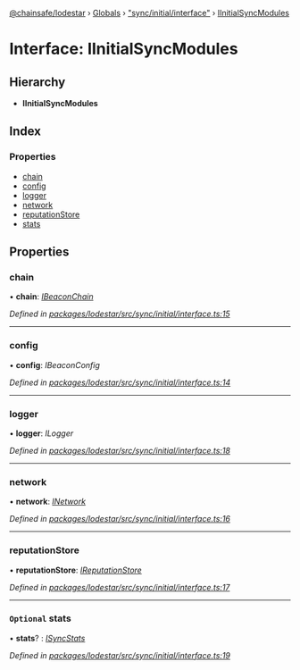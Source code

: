 [@chainsafe/lodestar](../README.md) › [Globals](../globals.md) › ["sync/initial/interface"](../modules/_sync_initial_interface_.md) › [IInitialSyncModules](_sync_initial_interface_.iinitialsyncmodules.md)

# Interface: IInitialSyncModules

## Hierarchy

* **IInitialSyncModules**

## Index

### Properties

* [chain](_sync_initial_interface_.iinitialsyncmodules.md#chain)
* [config](_sync_initial_interface_.iinitialsyncmodules.md#config)
* [logger](_sync_initial_interface_.iinitialsyncmodules.md#logger)
* [network](_sync_initial_interface_.iinitialsyncmodules.md#network)
* [reputationStore](_sync_initial_interface_.iinitialsyncmodules.md#reputationstore)
* [stats](_sync_initial_interface_.iinitialsyncmodules.md#optional-stats)

## Properties

###  chain

• **chain**: *[IBeaconChain](_chain_interface_.ibeaconchain.md)*

*Defined in [packages/lodestar/src/sync/initial/interface.ts:15](https://github.com/ChainSafe/lodestar/blob/f41191172/packages/lodestar/src/sync/initial/interface.ts#L15)*

___

###  config

• **config**: *IBeaconConfig*

*Defined in [packages/lodestar/src/sync/initial/interface.ts:14](https://github.com/ChainSafe/lodestar/blob/f41191172/packages/lodestar/src/sync/initial/interface.ts#L14)*

___

###  logger

• **logger**: *ILogger*

*Defined in [packages/lodestar/src/sync/initial/interface.ts:18](https://github.com/ChainSafe/lodestar/blob/f41191172/packages/lodestar/src/sync/initial/interface.ts#L18)*

___

###  network

• **network**: *[INetwork](_network_interface_.inetwork.md)*

*Defined in [packages/lodestar/src/sync/initial/interface.ts:16](https://github.com/ChainSafe/lodestar/blob/f41191172/packages/lodestar/src/sync/initial/interface.ts#L16)*

___

###  reputationStore

• **reputationStore**: *[IReputationStore](_sync_ireputation_.ireputationstore.md)*

*Defined in [packages/lodestar/src/sync/initial/interface.ts:17](https://github.com/ChainSafe/lodestar/blob/f41191172/packages/lodestar/src/sync/initial/interface.ts#L17)*

___

### `Optional` stats

• **stats**? : *[ISyncStats](_sync_stats_interface_.isyncstats.md)*

*Defined in [packages/lodestar/src/sync/initial/interface.ts:19](https://github.com/ChainSafe/lodestar/blob/f41191172/packages/lodestar/src/sync/initial/interface.ts#L19)*
